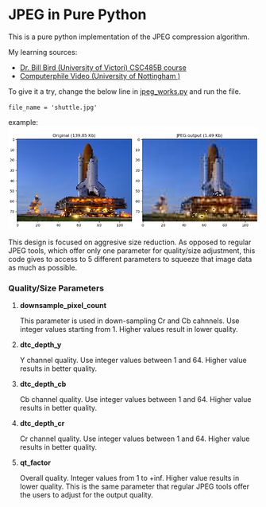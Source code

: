 # JPEG in Pure Python

This is a pure python implementation of the JPEG compression algorithm.

My learning sources:
- [Dr. Bill Bird (University of Victori) CSC485B course](https://www.youtube.com/watch?v=95D99HEn4xU&list=PLU4IQLU9e_OpnkbCS_to64F_vw5yyg4HB)
- [Computerphile Video (University of Nottingham )](https://www.youtube.com/watch?v=Q2aEzeMDHMA&list=PLSL85pYTZnmvQVOfuK_1XuxUX9e6XSiGA&index=2)


To give it a try, change the below line in [jpeg_works.py](jpeg_works.py) and run the file.


`file_name = 'shuttle.jpg'`

example:
![example.jpg](example.jpg)


This design is focused on aggresive size reduction.
As opposed to regular JPEG tools, which offer only one parameter for quality/size adjustment,
this code gives to access to 5 different parameters to squeeze that image data as much as possible.

### Quality/Size Parameters
1. **downsample_pixel_count**
    
    This parameter is used in down-sampling Cr and Cb cahnnels.
    Use integer values starting from 1.
    Higher values result in lower quality.


2. **dtc_depth_y**
    
    Y channel quality.
    Use integer values between 1 and 64. Higher value results in better quality.


3. **dtc_depth_cb**
    
    Cb channel quality. Use integer values between 1 and 64. Higher value results in better quality.


4. **dtc_depth_cr**

   Cr channel quality. Use integer values between 1 and 64. Higher value results in better quality.


5. **qt_factor**

   Overall quality. Integer values from 1 to +inf. Higher value results in lower quality.
    This is the same parameter that regular JPEG tools offer the users to adjust for the output quality.

